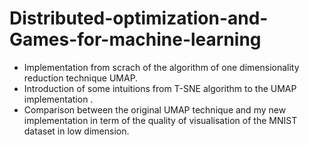 # Distributed-optimization-and-Games-for-machine-learning
- Implementation from scrach of the algorithm of one dimensionality reduction technique UMAP. 
- Introduction of some intuitions from T-SNE algorithm to the UMAP implementation . 
- Comparison between the original UMAP technique and my new implementation in term of the quality of visualisation of the MNIST dataset in low dimension.
